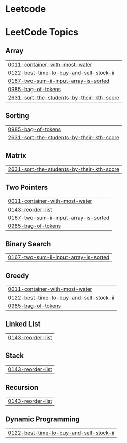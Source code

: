# Leetcode
<!---LeetCode Topics Start-->
# LeetCode Topics
## Array
|  |
| ------- |
| [0011-container-with-most-water](https://github.com/Arunesh-Tiwari/DSA/tree/master/0011-container-with-most-water) |
| [0122-best-time-to-buy-and-sell-stock-ii](https://github.com/Arunesh-Tiwari/DSA/tree/master/0122-best-time-to-buy-and-sell-stock-ii) |
| [0167-two-sum-ii-input-array-is-sorted](https://github.com/Arunesh-Tiwari/DSA/tree/master/0167-two-sum-ii-input-array-is-sorted) |
| [0985-bag-of-tokens](https://github.com/Arunesh-Tiwari/DSA/tree/master/0985-bag-of-tokens) |
| [2631-sort-the-students-by-their-kth-score](https://github.com/Arunesh-Tiwari/DSA/tree/master/2631-sort-the-students-by-their-kth-score) |
## Sorting
|  |
| ------- |
| [0985-bag-of-tokens](https://github.com/Arunesh-Tiwari/DSA/tree/master/0985-bag-of-tokens) |
| [2631-sort-the-students-by-their-kth-score](https://github.com/Arunesh-Tiwari/DSA/tree/master/2631-sort-the-students-by-their-kth-score) |
## Matrix
|  |
| ------- |
| [2631-sort-the-students-by-their-kth-score](https://github.com/Arunesh-Tiwari/DSA/tree/master/2631-sort-the-students-by-their-kth-score) |
## Two Pointers
|  |
| ------- |
| [0011-container-with-most-water](https://github.com/Arunesh-Tiwari/DSA/tree/master/0011-container-with-most-water) |
| [0143-reorder-list](https://github.com/Arunesh-Tiwari/DSA/tree/master/0143-reorder-list) |
| [0167-two-sum-ii-input-array-is-sorted](https://github.com/Arunesh-Tiwari/DSA/tree/master/0167-two-sum-ii-input-array-is-sorted) |
| [0985-bag-of-tokens](https://github.com/Arunesh-Tiwari/DSA/tree/master/0985-bag-of-tokens) |
## Binary Search
|  |
| ------- |
| [0167-two-sum-ii-input-array-is-sorted](https://github.com/Arunesh-Tiwari/DSA/tree/master/0167-two-sum-ii-input-array-is-sorted) |
## Greedy
|  |
| ------- |
| [0011-container-with-most-water](https://github.com/Arunesh-Tiwari/DSA/tree/master/0011-container-with-most-water) |
| [0122-best-time-to-buy-and-sell-stock-ii](https://github.com/Arunesh-Tiwari/DSA/tree/master/0122-best-time-to-buy-and-sell-stock-ii) |
| [0985-bag-of-tokens](https://github.com/Arunesh-Tiwari/DSA/tree/master/0985-bag-of-tokens) |
## Linked List
|  |
| ------- |
| [0143-reorder-list](https://github.com/Arunesh-Tiwari/DSA/tree/master/0143-reorder-list) |
## Stack
|  |
| ------- |
| [0143-reorder-list](https://github.com/Arunesh-Tiwari/DSA/tree/master/0143-reorder-list) |
## Recursion
|  |
| ------- |
| [0143-reorder-list](https://github.com/Arunesh-Tiwari/DSA/tree/master/0143-reorder-list) |
## Dynamic Programming
|  |
| ------- |
| [0122-best-time-to-buy-and-sell-stock-ii](https://github.com/Arunesh-Tiwari/DSA/tree/master/0122-best-time-to-buy-and-sell-stock-ii) |
<!---LeetCode Topics End-->